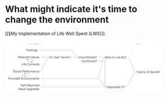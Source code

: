 # What might indicate it's time to change the environment
[[§My Implementation of Life Well Spent (LWS)]].

![](BearImages/06387480-3B76-4AB2-B47F-3CF8D746E976-30227-000022D4933926C0/6A2118C3-C787-43EB-AB0F-9EF530FD3C5C.png)

<!-- #p1 -->

<!-- {BearID:4412F8FA-81D9-4E34-BB1F-DCB55E8CC874-30227-000022C8B36F4D48} -->

